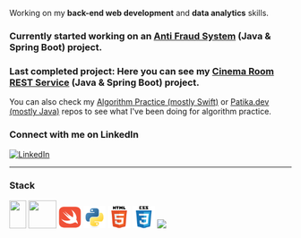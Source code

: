 <p>Working on my <strong>back-end web development</strong> and <strong>data analytics</strong> skills.</p>

<h3>Currently started working on an <a href="https://github.com/khvci/Anti-Fraud-System" target="_blank">Anti Fraud System</a> (Java & Spring Boot) project.</p></h3>

<h3>Last completed project: Here you can see my <a href="https://github.com/khvci/cinemaRoomRestService" target="_blank">Cinema Room REST Service</a> (Java & Spring Boot) project.</p></h3>

<p>You can also check my
 <a href="https://github.com/khvci/algorithm_practice" target="_blank">Algorithm Practice (mostly Swift)</a> or <a href="https://github.com/khvci/patika.dev" target="_blank">Patika.dev (mostly Java)</a> repos to see what I've been doing for algorithm practice.

<h3 align="left">Connect with me on LinkedIn</h3>
<p align="left">
<a href="https://www.linkedin.com/in/kahveci" target="_blank">
        <img alt="LinkedIn" src="https://upload.wikimedia.org/wikipedia/commons/thumb/c/ca/LinkedIn_logo_initials.png/768px-LinkedIn_logo_initials.png"
        width=50 height=50></a>
</p>

<hr>

<h3 align="left">Stack</h3>

<p>
    
<img src="https://www.logolynx.com/images/logolynx/40/4070ab2cfaaaa20f057a719f1805d853.png" width="30" height="50" style="max-width: 100%;">
    
<img src="https://intellitech.pro/wp-content/uploads/2019/01/ff-min.png" width="50" height="50" style="max-width: 100%;">

<img src="https://raw.githubusercontent.com/devicons/devicon/master/icons/swift/swift-original.svg" width="40" height="40" style="max-width: 100%;">

<img src="https://raw.githubusercontent.com/devicons/devicon/master/icons/python/python-original.svg" width="40" height="40" style="max-width: 100%;">
  
<img src="https://raw.githubusercontent.com/devicons/devicon/master/icons/html5/html5-original-wordmark.svg" width="40" height="40" style="max-width: 100%;">
  
<img src="https://raw.githubusercontent.com/devicons/devicon/master/icons/css3/css3-original-wordmark.svg" width="40" height="40" style="max-width: 100%;">

<img src="https://cdn.analyticsvidhya.com/wp-content/uploads/2020/06/sql-logo.png" height="40" style="max-width: 100%;">

</p>
 
